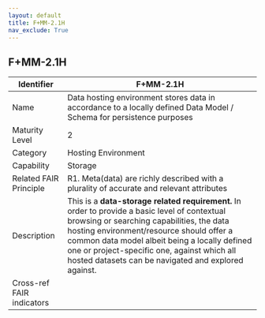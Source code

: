 ```yaml
---
layout: default
title: F+MM-2.1H
nav_exclude: True
---
```


## F+MM-2.1H

| Identifier | F+MM-2.1H |
| ---------- | ----------|
| Name | Data hosting environment stores data in accordance to a locally defined Data Model / Schema  for persistence purposes |
| Maturity Level | 2 |
| Category | Hosting Environment |
| Capability | Storage |
| Related FAIR Principle | R1. Meta(data) are richly described with a plurality of accurate and relevant attributes |
| Description | This is a **data-storage related requirement.** In order to provide a basic level of contextual browsing or searching capabilities, the data hosting environment/resource should offer a common data model albeit being a locally defined one or project-specific one, against which all hosted datasets can be navigated and explored against.|
| Cross-ref FAIR indicators | |
